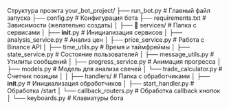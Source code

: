 Структура проэкта
your_bot_project/
├──  run_bot.py               # Главный файл запуска
├──  config.py                # Конфигурация бота
├──  requirements.txt         # Зависимости (желательно создать)
│
├── 📁 services/               # Папка с сервисами
│   ├──  __init__.py          # Инициализация сервисов
│   ├──  analysis_service.py  # Анализ цен
│   ├──  price_service.py     # Работа с Binance API
│   ├──  time_utils.py        # Время и таймфреймы
│   ├──  state_service.py     # Состояние пользователей
│   ├──  message_utils.py     # Утилиты сообщений
│   ├──  progress_service.py  # Анимация прогресса
│   ├──  models.py            # Модель для анализа свечей
│   └──  trade_calculator.py  # Счетчик позиции
│
│
├──  handlers/                # Папка с обработчиками
│   ├──  __init__.py          # Инициализация обработчиков
│   ├──  start_handler.py     # Обработка /start
│   └──  callback_routers.py  # Обработка callback кнопок
│
└──  keyboards.py             # Клавиатуры бота
